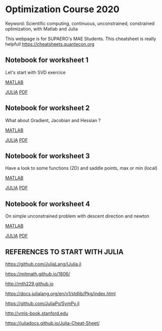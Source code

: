 # Optimization Course 2020
Keyword: Scientific computing, continuous, unconstrained, constrained optimization, with Matlab and Julia 


This webpage is for SUPAERO's MAE Students. This cheatsheet is really helpfull https://cheatsheets.quantecon.org



## Notebook for worksheet 1

Let's start with SVD exercice

[MATLAB](http://htmlpreview.github.io/?https://github.com/jomorlier/OptimizationCourse/blob/master/MATLAB/W1.html)

[JULIA](https://github.com/jomorlier/OptimizationCourse/blob/master/JULIA/W1.md)
[PDF](https://github.com/jomorlier/OptimizationCourse/blob/master/JULIA/W1.pdf)

##  Notebook for worksheet 2

What about Gradient, Jacobian and Hessian ?

[MATLAB](http://htmlpreview.github.io/?https://github.com/jomorlier/OptimizationCourse/blob/master/MATLAB/W2.html)

[JULIA](https://github.com/jomorlier/OptimizationCourse/blob/master/JULIA/W2.md)
[PDF](https://github.com/jomorlier/OptimizationCourse/blob/master/JULIA/W2.pdf)

##  Notebook for worksheet 3

Have a look to some functions (2D) and saddle points, max or min (local)

[MATLAB](http://htmlpreview.github.io/?https://github.com/jomorlier/OptimizationCourse/blob/master/MATLAB/W3.html)

[JULIA](https://github.com/jomorlier/OptimizationCourse/blob/master/JULIA/W3/W3.md)
[PDF](https://github.com/jomorlier/OptimizationCourse/blob/master/JULIA/W3.pdf)

##  Notebook for worksheet 4

On simple unconstrained problem with descent direction and newton

[MATLAB](http://htmlpreview.github.io/?https://github.com/jomorlier/OptimizationCourse/blob/master/MATLAB/W4.html)

[JULIA](https://github.com/jomorlier/OptimizationCourse/blob/master/JULIA/W4/W4.md)
[PDF](https://github.com/jomorlier/OptimizationCourse/blob/master/JULIA/W4.pdf)


## REFERENCES TO START WITH JULIA



https://github.com/JuliaLang/IJulia.jl

https://mitmath.github.io/1806/

http://mth229.github.io

https://docs.julialang.org/en/v1/stdlib/Pkg/index.html

https://github.com/JuliaPy/SymPy.jl

http://vmls-book.stanford.edu

https://juliadocs.github.io/Julia-Cheat-Sheet/


